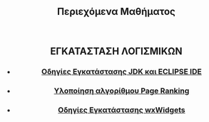 
<html>
<body>
<center>
 <h2>Περιεχόμενα Μαθήματος</h2>
<br>
<h2>ΕΓΚΑΤΑΣΤΑΣΗ ΛΟΓΙΣΜΙΚΩΝ</h2>
 <ul>
<li><h3><a href="javainstallation.html">Οδηγίες Εγκατάστασης JDK και ECLIPSE IDE</a></h3></li>
<li><h3><a href="randomsurfer.html">Υλοποίηση αλγορίθμου Page Ranking</a></h3></li>
<li><h3><a href="wxwidgets.html">Οδηγίες Εγκατάστασης wxWidgets</a></h3></li>
</ul>
 

